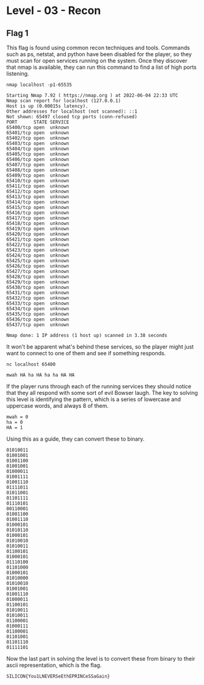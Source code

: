 # Level - 03 - Recon

## Flag 1

This flag is found using common recon techniques and tools. Commands such as ps, netstat, and python have been disabled for the player, so they must scan for open services running on the system. Once they discover that nmap is available, they can run this command to find a list of high ports listening.

```
nmap localhost -p1-65535
```

```
Starting Nmap 7.92 ( https://nmap.org ) at 2022-06-04 22:33 UTC
Nmap scan report for localhost (127.0.0.1)
Host is up (0.00015s latency).
Other addresses for localhost (not scanned): ::1
Not shown: 65497 closed tcp ports (conn-refused)
PORT      STATE SERVICE
65400/tcp open  unknown
65401/tcp open  unknown
65402/tcp open  unknown
65403/tcp open  unknown
65404/tcp open  unknown
65405/tcp open  unknown
65406/tcp open  unknown
65407/tcp open  unknown
65408/tcp open  unknown
65409/tcp open  unknown
65410/tcp open  unknown
65411/tcp open  unknown
65412/tcp open  unknown
65413/tcp open  unknown
65414/tcp open  unknown
65415/tcp open  unknown
65416/tcp open  unknown
65417/tcp open  unknown
65418/tcp open  unknown
65419/tcp open  unknown
65420/tcp open  unknown
65421/tcp open  unknown
65422/tcp open  unknown
65423/tcp open  unknown
65424/tcp open  unknown
65425/tcp open  unknown
65426/tcp open  unknown
65427/tcp open  unknown
65428/tcp open  unknown
65429/tcp open  unknown
65430/tcp open  unknown
65431/tcp open  unknown
65432/tcp open  unknown
65433/tcp open  unknown
65434/tcp open  unknown
65435/tcp open  unknown
65436/tcp open  unknown
65437/tcp open  unknown

Nmap done: 1 IP address (1 host up) scanned in 3.38 seconds
```

It won't be apparent what's behind these services, so the player might just want to connect to one of them and see if something responds.

```
nc localhost 65400
```

```
mwah HA ha HA ha ha HA HA
```

If the player runs through each of the running services they should notice that they all respond with some sort of evil Bowser laugh. The key to solving this level is identifying the pattern, which is a series of lowercase and uppercase words, and always 8 of them.

```
mwah = 0
ha = 0
HA = 1
```

Using this as a guide, they can convert these to binary.

```
01010011
01001001
01001100
01001001
01000011
01001111
01001110
01111011
01011001
01101111
01110101
00110001
01001100
01001110
01000101
01010110
01000101
01010010
01010011
01100101
01000101
01110100
01101000
01000101
01010000
01010010
01001001
01001110
01000011
01100101
01010011
01010011
01100001
01000111
01100001
01101001
01101110
01111101
```

Now the last part in solving the level is to convert these from binary to their ascii representation, which is the flag.

```
SILICON{You1LNEVERSeEthEPRINCeSSaGain}
```
